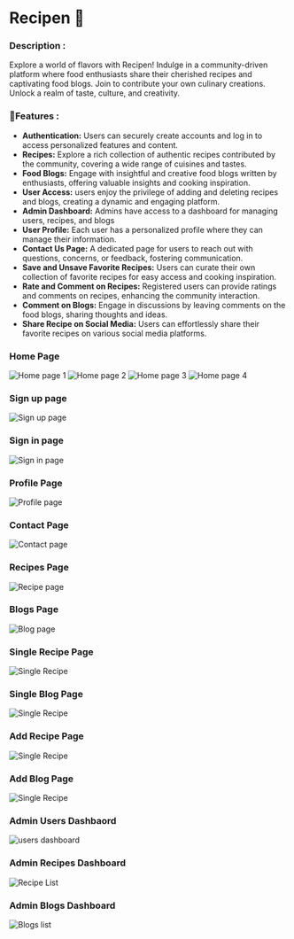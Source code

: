# Recipen 🍴

<h3>Description :</h3> 
Explore a world of flavors with Recipen! Indulge in a community-driven platform where food enthusiasts share their cherished recipes and captivating food blogs. Join to contribute your own culinary creations. Unlock a realm of taste, culture, and creativity.

<br/>

### 📃Features :

<ul>
    <li><strong>Authentication:</strong> Users can securely create accounts and log in to access personalized features and content.</li>
    <li><strong>Recipes:</strong> Explore a rich collection of authentic recipes contributed by the community, covering a wide range of cuisines and tastes.</li>
    <li><strong>Food Blogs:</strong> Engage with insightful and creative food blogs written by enthusiasts, offering valuable insights and cooking inspiration.</li>
    <li><strong>User Access:</strong> users enjoy the privilege of adding and deleting recipes and blogs, creating a dynamic and engaging platform.</li>
    <li><strong>Admin Dashboard:</strong> Admins have access to a dashboard for managing users, recipes, and blogs</li>
    <li><strong>User Profile:</strong> Each user has a personalized profile where they can manage their information.</li>
    <li><strong>Contact Us Page:</strong> A dedicated page for users to reach out with questions, concerns, or feedback, fostering communication.</li>
    <li><strong>Save and Unsave Favorite Recipes:</strong> Users can curate their own collection of favorite recipes for easy access and cooking inspiration.</li>
    <li><strong>Rate and Comment on Recipes:</strong> Registered users can provide ratings and comments on recipes, enhancing the community interaction.</li>
    <li><strong>Comment on Blogs:</strong> Engage in discussions by leaving comments on the food blogs, sharing thoughts and ideas.</li>
    <li><strong>Share Recipe on Social Media:</strong> Users can effortlessly share their favorite recipes on various social media platforms.</li>
</ul>

### Home Page
![Home page 1](screenshots/image.png)
![Home page 2](screenshots/image-1.png)
![Home page 3](screenshots/image-2.png)
![Home page 4](screenshots/image-3.png)

### Sign up page
![Sign up page](screenshots/image-5.png)

### Sign in page
![Sign in page](screenshots/image-6.png)

### Profile Page
![Profile page](screenshots/image-7.png)

### Contact Page
![Contact page](screenshots/image-8.png)

### Recipes Page
![Recipe page](screenshots/Recipe_page.png)

### Blogs Page
![Blog page](screenshots/Blog_page.png)

### Single Recipe Page
![Single Recipe](screenshots/single-recipe.png)

### Single Blog Page
![Single Recipe](screenshots/single-blog.png)

### Add Recipe Page
![Single Recipe](screenshots/add-recipe.png)

### Add Blog Page
![Single Recipe](screenshots/add-blog.png)

### Admin Users Dashbaord
![users dashboard](screenshots/users.png)

### Admin Recipes Dashboard
![Recipe List](screenshots/dash-recipe.png)

### Admin Blogs Dashboard
![Blogs list](screenshots/dash-blog.png)